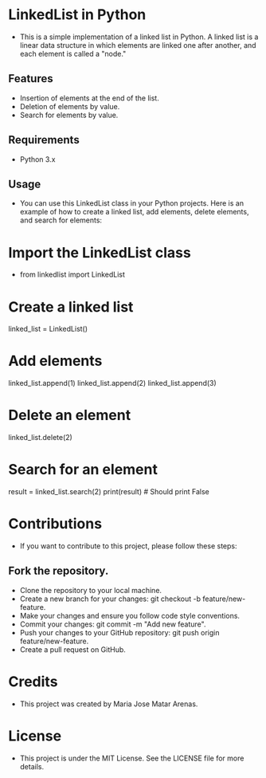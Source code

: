 # LinkedList in Python

- This is a simple implementation of a linked list in Python. A linked list is a linear data structure in which elements are linked one after another, and each element is called a "node."

## Features

- Insertion of elements at the end of the list.
- Deletion of elements by value.
- Search for elements by value.

## Requirements

- Python 3.x

## Usage

- You can use this LinkedList class in your Python projects. Here is an example of how to create a linked list, add elements, delete elements, and search for elements:

# Import the LinkedList class
- from linkedlist import LinkedList

# Create a linked list
linked_list = LinkedList()

# Add elements
linked_list.append(1)
linked_list.append(2)
linked_list.append(3)

# Delete an element
linked_list.delete(2)

# Search for an element
result = linked_list.search(2)
print(result)  # Should print False

# Contributions
- If you want to contribute to this project, please follow these steps:

## Fork the repository.
- Clone the repository to your local machine.
- Create a new branch for your changes: git checkout -b feature/new-feature.
- Make your changes and ensure you follow code style conventions.
- Commit your changes: git commit -m "Add new feature".
- Push your changes to your GitHub repository: git push origin feature/new-feature.
- Create a pull request on GitHub.

# Credits
- This project was created by Maria Jose Matar Arenas.

# License
- This project is under the MIT License. See the LICENSE file for more details.
